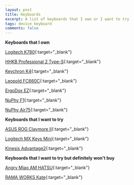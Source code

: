 ```yaml
---
layout: post
title: Keyboards
excerpt: A list of keyboards that I own or I want to try
tags: device keyboard
comments: false
---
```


**Keyboards that I own**

[Logitech K780](https://www.logitech.com/en-us/products/keyboards/k780-multi-device-wireless-keyboard.920-008149.html){:target="_blank"}

[HHKB Professional 2 Type-S](https://hhkeyboard.us/happyhacking/pro-classic/){:target="_blank"}

[Keychron K4](https://www.keychron.com/products/keychron-k4-wireless-mechanical-keyboard-version-2){:target="_blank"}

[Leopold FC660C](https://mechanicalkeyboards.com/shop/index.php?l=product_detail&p=4096){:target="_blank"}

[ErgoDox EZ](https://ergodox-ez.com/){:target="_blank"}

[NuPhy F1](https://nuphy.com/collections/shop/products/nutype-f1){:target="_blank"}

[NuPhy Air75](https://nuphy.com/collections/shop/products/air75){:target="_blank"}


**Keyboards that I want to try**

[ASUS ROG Claymore II](https://rog.asus.com/us/keyboards/keyboards/aura-rgb/rog-claymore-ii-model/){:target="_blank"}

[Logitech  MX Keys Mini](https://www.logitech.com/en-us/products/keyboards/mx-keys-mini.920-010473.html){:target="_blank"}

[Kinesis Advantage2](https://kinesis-ergo.com/shop/advantage2/){:target="_blank"}

**Keyboards that I want to try but definitely won't buy**

[Angry Miao AM HATSU](https://www.angrymiao.com/am-hatsu/){:target="_blank"}

[RAMA WORKS Kate](https://rama.works/#/kate/){:target="_blank"}
